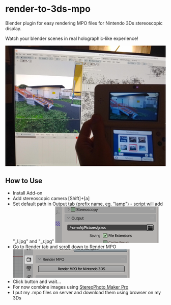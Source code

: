 # render-to-3ds-mpo
Blender plugin for easy rendering MPO files for Nintendo 3Ds stereoscopic display.

Watch your blender scenes in real holographic-like experience!

![Proof of Concept](render-to-3ds.jpg)

## How to Use

* Install Add-on
* Add stereoscopic camera [Shift]+[a]
* Set default path in Output tab (prefix name, eg. "lamp") - script will add "_l.jpg" and "_r.jpg" ![Naming](media/name.png)
* Go to Render tab and scroll down to Render MPO ![Render](media/render.png)
* Click button and wait...
* For now combine images using [StereoPhoto Maker Pro](https://stereo.jpn.org/eng/stphmkr/)
* I put my .mpo files on server and download them using browser on my 3Ds
